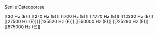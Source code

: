 Senile Osteoporose

[[30 Hz (E)]]
[[240 Hz (E)]]
[[700 Hz (E)]]
[[1770 Hz (E)]]
[[12330 Hz (E)]]
[[27500 Hz (E)]]
[[135520 Hz (E)]]
[[550000 Hz (E)]]
[[725290 Hz (E)]]
[[875000 Hz (E)]]